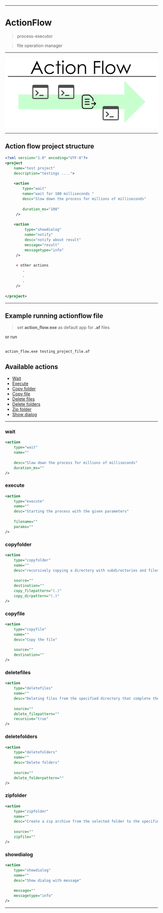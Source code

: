 
---

# ActionFlow

> process-executor 

> file operation manager

---

<img src="action_flow_image.png" title="ActionFlow" alt="ActionFlow" >

---

## Action flow project structure

```xml
<?xml version="1.0" encoding="UTF-8"?>
<project 
	name="test project" 
	description="testings ....">
	
	<action 
		type="wait" 
		name="wait for 100 milliseconds "
		desc="Slow down the process for millions of milliseconds"

		duration_ms="100" 
	 />

	<action
		 type="showdialog"
		 name="notify"
		 desc="notify about result"  
		 message="result"
		 messagetype="info"
	 />

	 < other actions 
	 	.
	 	.
	 	.
	 />
	 
</project>
```

---

## Example running actionflow file

> set **action_flow.exe** as  default app for **.af** files

or run

```bash

action_flow.exe testing_project_file.af

```

## Available actions

- [Wait](#wait)
- [Execute](#execute)
- [Copy folder](#copyfolder)
- [Copy file](#copyfile)
- [Delete files](#deletefiles)
- [Delete folders](#deletefolders)
- [Zip folder](#zipfolder)
- [Show dialog](#showdialog)

---

### wait

```xml
<action
	type="wait" 
	name=""

	desc="Slow down the process for millions of milliseconds"
	duration_ms="" 
/>
```

### execute

```xml
<action
	type="execute" 
	name=""
	desc="Starting the process with the given parameters"

	filename=""
	params="" 
/>		 
```

### copyfolder

```xml
<action 
	type="copyfolder" 
	name=""
	desc="recursively copying a directory with subdirectories and files that complete the copy pattern"

	source=""
	destination="" 
	copy_filepattern="(.)" 
	copy_dirpattern="(.)" 
/>
```
### copyfile

```xml
<action 
	type="copyfile" 
	name=""
	desc="Copy the file"

	source=""
	destination="" 
/>	
```
### deletefiles

```xml
<action 
	type="deletefiles" 
	name=""
	desc="Deleting files from the specified directory that complete the delete pattern"

	source=""
	delete_filepattern="" 
	recursive="true" 
/>	
```
### deletefolders

```xml
<action 
	type="deletefolders" 
	name=""
	desc="Delete folders"

	source=""
	delete_folderpattern="" 
/>		 
```
### zipfolder

```xml
<action
	type="zipfolder" 
	name=""
	desc="Create a zip archive from the selected folder to the specified target file"

	source=""
	zipfile="" 
/>		 
```
### showdialog

```xml
<action 
	type="showdialog" 
	name=""
	desc="Show dialog with message"

	message=""
	messagetype="info" 
/>		
```

---
